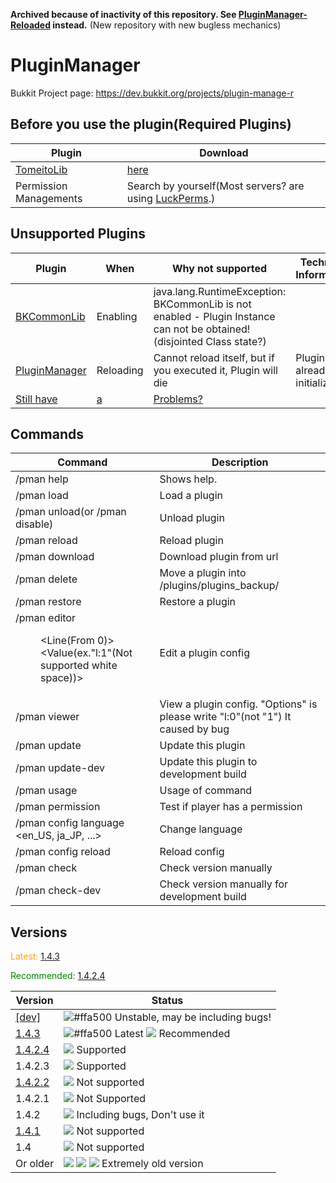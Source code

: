 <b>Archived because of inactivity of this repository. See [PluginManager-Reloaded](https://github.com/acrylic-style/PluginManager-Reloaded.git) instead.</b> \(New repository with new bugless mechanics\)

# PluginManager

Bukkit Project page: https://dev.bukkit.org/projects/plugin-manage-r


## Before you use the plugin(Required Plugins)
| Plugin | Download |
| ------ | -------- |
| [TomeitoLib](https://github.com/acrylic-style/TomeitoLib/) | [here](https://dev.acrylicstyle.tk/dl/TomeitoLib.jar) |
| Permission Managements | Search by yourself(Most servers? are using [LuckPerms](https://github.com/lucko/LuckPerms/).) |

## Unsupported Plugins
| Plugin | When | Why not supported | Technical Information |
| ------ | ---- | --------------- | -------------- |
| [BKCommonLib](https://github.com/bergerhealer/BKCommonLib) | Enabling | java.lang.RuntimeException: BKCommonLib is not enabled - Plugin Instance can not be obtained! (disjointed Class state?) | |
| [PluginManager](https://github.com/acrylic-style/PluginManager/) | Reloading | Cannot reload itself, but if you executed it, Plugin will die | Plugin is already initialized |
| [Still have](https://github.com/acrylic-style/PluginManager/issues/) | [ a ](https://github.com/acrylic-style/PluginManager/issues/) | [Problems?](https://github.com/acrylic-style/PluginManager/issues/) | |

## Commands
| Command | Description |
| ---------------------- | --------------------------------- |
| /pman help | Shows help. |
| /pman load <Plugin> | Load a plugin |
| /pman unload(or /pman disable) <Plugin> | Unload plugin |
| /pman reload <Plugin> | Reload plugin |
| /pman download <FileName> <URL> | Download plugin from url |
| /pman delete <PluginFileName> <Backup file name> | Move a plugin into /plugins/plugins_backup/ |
| /pman restore <FileName> | Restore a plugin |
| /pman editor <Dir> <File> <Line(From 0)> <Value(ex."l:1"(Not supported white space))> | Edit a plugin config |
| /pman viewer <Dir> <File> <Options> | View a plugin config. "Options" is please write "l:0"(not "1") It caused by bug |
| /pman update | Update this plugin |
| /pman update-dev | Update this plugin to development build |
| /pman usage <Command> | Usage of command |
| /pman permission <ID> <Permission Node> | Test if player has a permission |
| /pman config language <en_US, ja_JP, ...> | Change language |
| /pman config reload | Reload config |
| /pman check | Check version manually |
| /pman check-dev | Check version manually for development build |

## Versions

<span style="color:orange">Latest: [1.4.3](https://github.com/acrylic-style/PluginManager/releases/tag/1.4.3)</span>

<span style="color:green">Recommended: [1.4.2.4](https://github.com/acrylic-style/PluginManager/releases/tag/1.4.2.4)</span>

| Version | Status |
| ----- | ----- |
| [\[dev\]](https://github.com/acrylic-style/PluginManager/tree/dev) | ![#ffa500](https://placehold.it/15/ffa500/000000?text=+) Unstable, may be including bugs! |
| [1.4.3](https://github.com/acrylic-style/PluginManager/releases/tag/1.4.3) | ![#ffa500](https://placehold.it/15/ffa500/000000?text=+) Latest ![](https://placehold.it/15/00ff00/000000?text=+) Recommended |
| [1.4.2.4](https://github.com/acrylic-style/PluginManager/releases/tag/1.4.2.4) | ![](https://placehold.it/15/00ff00/000000?text=+) Supported |
| 1.4.2.3 | ![](https://placehold.it/15/00ff00/000000?text=+) Supported |
| [1.4.2.2](https://github.com/acrylic-style/PluginManager/releases/tag/1.4.2.2) | ![](https://placehold.it/15/ff0000/000000?text=+) Not supported |
| 1.4.2.1 | ![](https://placehold.it/15/ff0000/000000?text=+) Not Supported |
| 1.4.2 | ![](https://placehold.it/15/ff0000/000000?text=+) Including bugs, Don't use it |
| [1.4.1](https://github.com/acrylic-style/PluginManager/releases/tag/1.4.1) | ![](https://placehold.it/15/ff0000/000000?text=+) Not supported |
| 1.4 | ![](https://placehold.it/15/ff0000/000000?text=+) Not supported |
| Or older | ![](https://placehold.it/15/ff0000/000000?text=+) ![](https://placehold.it/15/ff0000/000000?text=+) ![](https://placehold.it/15/ff0000/000000?text=+) Extremely old version |
